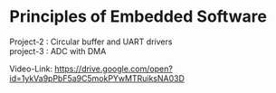 # Principles of Embedded Software

Project-2 : Circular buffer and UART drivers  
project-3 : ADC with DMA  

Video-Link: https://drive.google.com/open?id=1ykVa9pPbF5a9C5mokPYwMTRuiksNA03D

